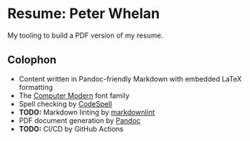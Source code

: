 # Resume: Peter Whelan

My tooling to build a PDF version of my resume.

## Colophon

- Content written in Pandoc-friendly Markdown with embedded LaTeX formatting
- The [Computer Modern](https://en.wikipedia.org/wiki/Computer_Modern) font family
- Spell checking by [CodeSpell](https://github.com/codespell-project/codespell)
- **TODO:** Markdown linting by [markdownlint](https://github.com/markdownlint/markdownlint)
- PDF document generation by [Pandoc](https://pandoc.org)
- **TODO:** CI/CD by GitHub Actions
